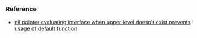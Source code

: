 ### Reference
* [nil pointer evaluating interface when upper level doesn't exist prevents usage of default function](https://github.com/helm/helm/issues/8026#issuecomment-848838425)
